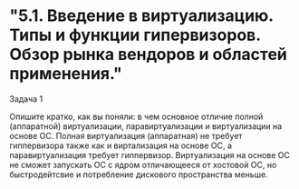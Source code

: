 # "5.1. Введение в виртуализацию. Типы и функции гипервизоров. Обзор рынка вендоров и областей применения."
Задача 1

Опишите кратко, как вы поняли: в чем основное отличие полной (аппаратной) виртуализации, паравиртуализации и виртуализации на основе ОС.
Полная виртуализация (аппаратная) не требует гиппервизора также как и виртализация на основе ОС, а паравиртуализация требует гиппервизор. Виртуализация на основе ОС не сможет запускать ОС с ядром отличающееся от хостовой ОС, но быстродейтсвие и потребление дискового пространства меньше.
